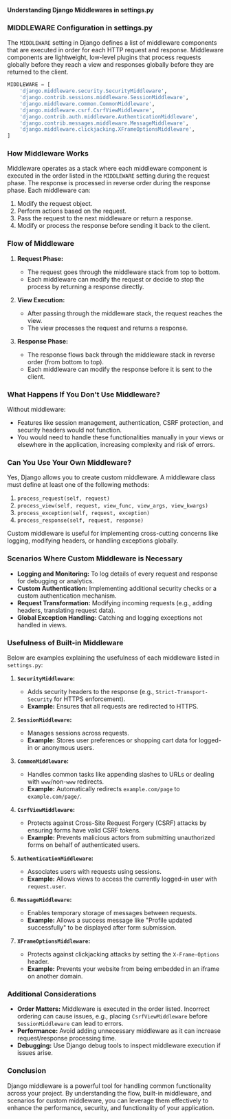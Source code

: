 **Understanding Django Middlewares in settings.py**

### **MIDDLEWARE Configuration in settings.py**
The `MIDDLEWARE` setting in Django defines a list of middleware components that are executed in order for each HTTP request and response. Middleware components are lightweight, low-level plugins that process requests globally before they reach a view and responses globally before they are returned to the client.

```python
MIDDLEWARE = [
    'django.middleware.security.SecurityMiddleware',
    'django.contrib.sessions.middleware.SessionMiddleware',
    'django.middleware.common.CommonMiddleware',
    'django.middleware.csrf.CsrfViewMiddleware',
    'django.contrib.auth.middleware.AuthenticationMiddleware',
    'django.contrib.messages.middleware.MessageMiddleware',
    'django.middleware.clickjacking.XFrameOptionsMiddleware',
]
```

### **How Middleware Works**
Middleware operates as a stack where each middleware component is executed in the order listed in the `MIDDLEWARE` setting during the request phase. The response is processed in reverse order during the response phase. Each middleware can:

1. Modify the request object.
2. Perform actions based on the request.
3. Pass the request to the next middleware or return a response.
4. Modify or process the response before sending it back to the client.

### **Flow of Middleware**
1. **Request Phase:**
   - The request goes through the middleware stack from top to bottom.
   - Each middleware can modify the request or decide to stop the process by returning a response directly.

2. **View Execution:**
   - After passing through the middleware stack, the request reaches the view.
   - The view processes the request and returns a response.

3. **Response Phase:**
   - The response flows back through the middleware stack in reverse order (from bottom to top).
   - Each middleware can modify the response before it is sent to the client.

### **What Happens If You Don't Use Middleware?**
Without middleware:
- Features like session management, authentication, CSRF protection, and security headers would not function.
- You would need to handle these functionalities manually in your views or elsewhere in the application, increasing complexity and risk of errors.

### **Can You Use Your Own Middleware?**
Yes, Django allows you to create custom middleware. A middleware class must define at least one of the following methods:

1. `process_request(self, request)`
2. `process_view(self, request, view_func, view_args, view_kwargs)`
3. `process_exception(self, request, exception)`
4. `process_response(self, request, response)`

Custom middleware is useful for implementing cross-cutting concerns like logging, modifying headers, or handling exceptions globally.

### **Scenarios Where Custom Middleware is Necessary**
- **Logging and Monitoring:** To log details of every request and response for debugging or analytics.
- **Custom Authentication:** Implementing additional security checks or a custom authentication mechanism.
- **Request Transformation:** Modifying incoming requests (e.g., adding headers, translating request data).
- **Global Exception Handling:** Catching and logging exceptions not handled in views.

### **Usefulness of Built-in Middleware**
Below are examples explaining the usefulness of each middleware listed in `settings.py`:

1. **`SecurityMiddleware`:**
   - Adds security headers to the response (e.g., `Strict-Transport-Security` for HTTPS enforcement).
   - **Example:** Ensures that all requests are redirected to HTTPS.

2. **`SessionMiddleware`:**
   - Manages sessions across requests.
   - **Example:** Stores user preferences or shopping cart data for logged-in or anonymous users.

3. **`CommonMiddleware`:**
   - Handles common tasks like appending slashes to URLs or dealing with `www`/non-`www` redirects.
   - **Example:** Automatically redirects `example.com/page` to `example.com/page/`.

4. **`CsrfViewMiddleware`:**
   - Protects against Cross-Site Request Forgery (CSRF) attacks by ensuring forms have valid CSRF tokens.
   - **Example:** Prevents malicious actors from submitting unauthorized forms on behalf of authenticated users.

5. **`AuthenticationMiddleware`:**
   - Associates users with requests using sessions.
   - **Example:** Allows views to access the currently logged-in user with `request.user`.

6. **`MessageMiddleware`:**
   - Enables temporary storage of messages between requests.
   - **Example:** Allows a success message like "Profile updated successfully" to be displayed after form submission.

7. **`XFrameOptionsMiddleware`:**
   - Protects against clickjacking attacks by setting the `X-Frame-Options` header.
   - **Example:** Prevents your website from being embedded in an iframe on another domain.

### **Additional Considerations**
- **Order Matters:** Middleware is executed in the order listed. Incorrect ordering can cause issues, e.g., placing `CsrfViewMiddleware` before `SessionMiddleware` can lead to errors.
- **Performance:** Avoid adding unnecessary middleware as it can increase request/response processing time.
- **Debugging:** Use Django debug tools to inspect middleware execution if issues arise.

### **Conclusion**
Django middleware is a powerful tool for handling common functionality across your project. By understanding the flow, built-in middleware, and scenarios for custom middleware, you can leverage them effectively to enhance the performance, security, and functionality of your application.

